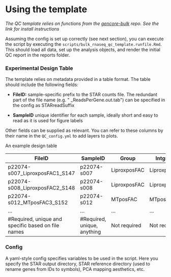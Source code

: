 # Using the template #

*The QC template relies on functions from the [gencore-bulk](https://github.com/yerkes-gencore/gencore-bulk) repo. See the link for install instructions*

Assuming the config is set up correctly (see next section), you can execute the script by executing the `scripts/bulk_rnaseq_qc_template.runfile.Rmd`. This should load all data, set up the analysis objects, and render the initial QC report in the reports folder.  

 ### Experimental Design Table ###
 
The template relies on metadata provided in a table format. The table should include the following fields:

* **FileID:** sample-specific prefix to the STAR counts file. The redundant part of the file name (e.g. " _ReadsPerGene.out.tab") can be specified in the config as STARreadSuffix

* **SampleID** unique identifier for each sample, ideally short and easy to read as it is used for figure labels

Other fields can be supplied as relevant. You can refer to these columns by their name in the `QC_config.yml` to add layers to plots.

An example design table

|FileID  	| SampleID |  	Group |	Intgroup 	| Label |
| --- | --- | --- | --- | --- |
|p22074-s007_LiproxposFAC1_S147	| p22074-s007	| LiproxposFAC  |	LiproxposFAC |	LiproxposFAC_S147 |
|p22074-s008_LiproxposFAC2_S148 |	p22074-s008	| LiproxposFAC	| LiproxposFAC	| LiproxposFAC_S148 |
|p22074-s012_MTposFAC3_S152     |	p22074-s012	| MTposFAC      |	MTposFAC |	MTposFAC_S152 |
| … | … | … | … | … |
| #Required, unique and specific based on file names | #Required, unique, anything	| Not required	| Not required	| Not required |

### Config ###

A yaml-style config specifies variables to be used in the script. Here you specify the STAR output directory, STAR reference directory (used to rename genes from IDs to symbols), PCA mapping aesthetics, etc. 


